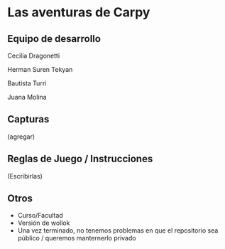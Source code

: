 # Las aventuras de Carpy

## Equipo de desarrollo

Cecilia Dragonetti

Herman Suren Tekyan

Bautista Turri

Juana Molina

## Capturas

(agregar)

## Reglas de Juego / Instrucciones

(Escribirlas)


## Otros

- Curso/Facultad
- Versión de wollok
- Una vez terminado, no tenemos problemas en que el repositorio sea público / queremos manternerlo privado
